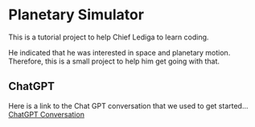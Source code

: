 # Planetary Simulator

This is a tutorial project to help Chief Lediga to learn coding.

He indicated that he was interested in space and planetary motion.
Therefore, this is a small project to help him get going with that.

## ChatGPT
Here is a link to the Chat GPT conversation that we used to get started...
[ChatGPT Conversation](https://code-with-me.global.jetbrains.com/HQSBhsciAmtylRH0ygaLQA#p=IU&fp=2BB4BA5A33E834A91E414E599FB9F2F115E959CD394A7858C73A5F222E95A956&newUi=true)
